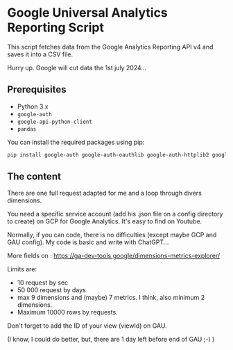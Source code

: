 # Google Universal Analytics Reporting Script

This script fetches data from the Google Analytics Reporting API v4 and saves it into a CSV file.

Hurry up. Google will cut data the 1st july 2024...

## Prerequisites

- Python 3.x
- `google-auth`
- `google-api-python-client`
- `pandas`

You can install the required packages using pip:

```sh
pip install google-auth google-auth-oauthlib google-auth-httplib2 google-api-python-client pandas
```

## The content
There are one full request adapted for me and a loop through divers dimensions.

You need a specific service account (add his .json file on a config directory to create) on GCP for Google Analytics. It's easy to find on Youtube.

Normally, if you can code, there is no difficulties (except maybe GCP and GAU config). My code is basic and write with ChatGPT...

More fields on : https://ga-dev-tools.google/dimensions-metrics-explorer/

Limits are: 
- 10 request by sec
- 50 000 request by days
- max 9 dimensions and (maybe) 7 metrics. I think, also minimum 2 dimensions. 
- Maximum 10000 rows by requests.

Don't forget to add the ID of your view (viewId) on GAU.

(I know, I could do better, but, there are 1 day left before end of GAU ;-) )
